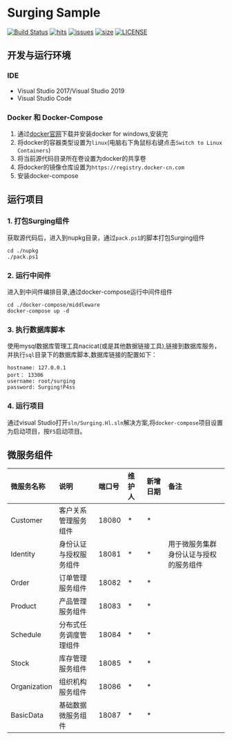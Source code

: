 # Surging Sample

[![Build Status](https://api.travis-ci.com/liuhll/Surging.Sample.svg?branch=master)](https://travis-ci.com/liuhll/Surging.Sample) 
[![hits](http://hits.dwyl.io/liuhll/Surging.Sample.svg)](http://hits.dwyl.io/liuhll/Surging.Sample)
[![issues](https://img.shields.io/github/issues-raw/liuhll/Surging.Sample.svg?style=flat-square)](https://github.com/liuhll/Surging.Sample/issues)
[![size](https://img.shields.io/github/downloads/liuhll/Surging.Sample/total.svg)](https://codeload.github.com/liuhll/Surging.Sample/zip/master)
[![LICENSE](https://img.shields.io/github/license/liuhll/Surging.Sample.svg?style=flat-square)](https://raw.githubusercontent.com/liuhll/Surging.Sample/master/LICENSE)

## 开发与运行环境
### IDE
- Visual Studio 2017/Visual Studio 2019
- Visual Studio Code

### Docker 和 Docker-Compose
1. 通过[docker官网](https://hub.docker.com/editions/community/docker-ce-desktop-windows)下载并安装docker for windows,安装完
2. 将docker的容器类型设置为`linux`(电脑右下角鼠标右键点击`Switch to Linux Containers`)
3. 将当前源代码目录所在卷设置为docker的共享卷
4. 将docker的镜像仓库设置为`https://registry.docker-cn.com`
5. 安装docker-compose

## 运行项目

### 1. 打包Surging组件
获取源代码后，进入到nupkg目录，通过`pack.ps1`的脚本打包Surging组件
```
cd ./nupkg
./pack.ps1
```

### 2. 运行中间件
进入到中间件编排目录,通过docker-compose运行中间件组件
```
cd ./docker-compose/middleware
docker-compose up -d
```
### 3. 执行数据库脚本
使用mysql数据库管理工具nacicat(或是其他数据链接工具),链接到数据库服务，并执行`sql`目录下的数据库脚本,数据库链接的配置如下：
```
hostname: 127.0.0.1
port： 13306
username: root/surging
password: Surging!P4ss

```
### 4. 运行项目
通过visual Studio打开`sln/Surging.Hl.sln`解决方案,将`docker-compose`项目设置为启动项目，按`F5`启动项目。

## 微服务组件

| 微服务名称 | 说明 |  端口号 | 维护人  | 新增日期 | 备注  |
|:---------|:------|:-------|:------|:-------|:---------|
| Customer | 客户关系管理服务组件 | 18080 | * | * | |
| Identity | 身份认证与授权服务组件 | 18081 | * | * | 用于微服务集群身份认证与授权的服务组件 |
| Order | 订单管理服务组件 | 18082 | * | * |  |
| Product | 产品管理服务组件 | 18083 | * | * | |
| Schedule | 分布式任务调度管理组件 | 18084 | * | * | |
| Stock | 库存管理服务组件 | 18085 | * | * | |
| Organization | 组织机构服务组件 | 18086 | * | * | |
| BasicData | 基础数据微服务组件 | 18087 | * | * | |
